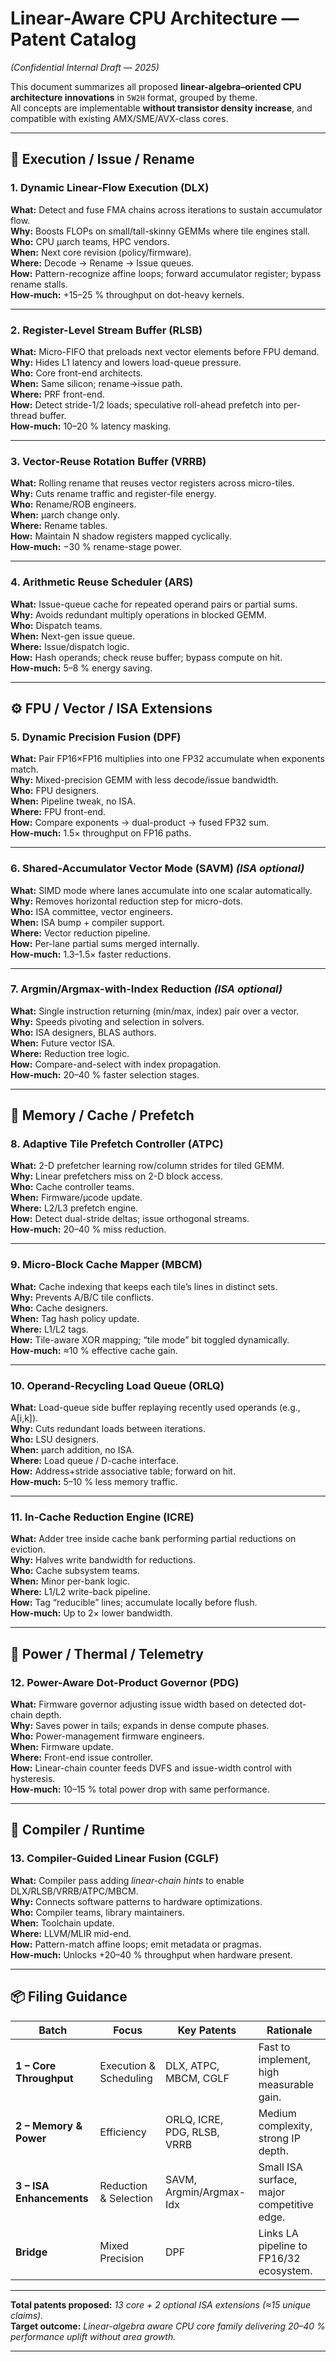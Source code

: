 # Linear-Aware CPU Architecture — Patent Catalog
*(Confidential Internal Draft — 2025)*

This document summarizes all proposed **linear-algebra–oriented CPU architecture innovations** in `5W2H` format, grouped by theme.  
All concepts are implementable **without transistor density increase**, and compatible with existing AMX/SME/AVX-class cores.

---

## 🧮 Execution / Issue / Rename

### 1. Dynamic Linear-Flow Execution (DLX)
**What:** Detect and fuse FMA chains across iterations to sustain accumulator flow.  
**Why:** Boosts FLOPs on small/tall-skinny GEMMs where tile engines stall.  
**Who:** CPU µarch teams, HPC vendors.  
**When:** Next core revision (policy/firmware).  
**Where:** Decode → Rename → Issue queues.  
**How:** Pattern-recognize affine loops; forward accumulator register; bypass rename stalls.  
**How-much:** +15–25 % throughput on dot-heavy kernels.

---

### 2. Register-Level Stream Buffer (RLSB)
**What:** Micro-FIFO that preloads next vector elements before FPU demand.  
**Why:** Hides L1 latency and lowers load-queue pressure.  
**Who:** Core front-end architects.  
**When:** Same silicon; rename→issue path.  
**Where:** PRF front-end.  
**How:** Detect stride-1/2 loads; speculative roll-ahead prefetch into per-thread buffer.  
**How-much:** 10–20 % latency masking.

---

### 3. Vector-Reuse Rotation Buffer (VRRB)
**What:** Rolling rename that reuses vector registers across micro-tiles.  
**Why:** Cuts rename traffic and register-file energy.  
**Who:** Rename/ROB engineers.  
**When:** µarch change only.  
**Where:** Rename tables.  
**How:** Maintain N shadow registers mapped cyclically.  
**How-much:** −30 % rename-stage power.

---

### 4. Arithmetic Reuse Scheduler (ARS)
**What:** Issue-queue cache for repeated operand pairs or partial sums.  
**Why:** Avoids redundant multiply operations in blocked GEMM.  
**Who:** Dispatch teams.  
**When:** Next-gen issue queue.  
**Where:** Issue/dispatch logic.  
**How:** Hash operands; check reuse buffer; bypass compute on hit.  
**How-much:** 5–8 % energy saving.

---

## ⚙️ FPU / Vector / ISA Extensions

### 5. Dynamic Precision Fusion (DPF)
**What:** Pair FP16×FP16 multiplies into one FP32 accumulate when exponents match.  
**Why:** Mixed-precision GEMM with less decode/issue bandwidth.  
**Who:** FPU designers.  
**When:** Pipeline tweak, no ISA.  
**Where:** FPU front-end.  
**How:** Compare exponents → dual-product → fused FP32 sum.  
**How-much:** 1.5× throughput on FP16 paths.

---

### 6. Shared-Accumulator Vector Mode (SAVM) *(ISA optional)*
**What:** SIMD mode where lanes accumulate into one scalar automatically.  
**Why:** Removes horizontal reduction step for micro-dots.  
**Who:** ISA committee, vector engineers.  
**When:** ISA bump + compiler support.  
**Where:** Vector reduction pipeline.  
**How:** Per-lane partial sums merged internally.  
**How-much:** 1.3–1.5× faster reductions.

---

### 7. Argmin/Argmax-with-Index Reduction *(ISA optional)*
**What:** Single instruction returning (min/max, index) pair over a vector.  
**Why:** Speeds pivoting and selection in solvers.  
**Who:** ISA designers, BLAS authors.  
**When:** Future vector ISA.  
**Where:** Reduction tree logic.  
**How:** Compare-and-select with index propagation.  
**How-much:** 20–40 % faster selection stages.

---

## 🧠 Memory / Cache / Prefetch

### 8. Adaptive Tile Prefetch Controller (ATPC)
**What:** 2-D prefetcher learning row/column strides for tiled GEMM.  
**Why:** Linear prefetchers miss on 2-D block access.  
**Who:** Cache controller teams.  
**When:** Firmware/µcode update.  
**Where:** L2/L3 prefetch engine.  
**How:** Detect dual-stride deltas; issue orthogonal streams.  
**How-much:** 20–40 % miss reduction.

---

### 9. Micro-Block Cache Mapper (MBCM)
**What:** Cache indexing that keeps each tile’s lines in distinct sets.  
**Why:** Prevents A/B/C tile conflicts.  
**Who:** Cache designers.  
**When:** Tag hash policy update.  
**Where:** L1/L2 tags.  
**How:** Tile-aware XOR mapping; “tile mode” bit toggled dynamically.  
**How-much:** ≈10 % effective cache gain.

---

### 10. Operand-Recycling Load Queue (ORLQ)
**What:** Load-queue side buffer replaying recently used operands (e.g., A[i,k]).  
**Why:** Cuts redundant loads between iterations.  
**Who:** LSU designers.  
**When:** µarch addition, no ISA.  
**Where:** Load queue / D-cache interface.  
**How:** Address+stride associative table; forward on hit.  
**How-much:** 5–10 % less memory traffic.

---

### 11. In-Cache Reduction Engine (ICRE)
**What:** Adder tree inside cache bank performing partial reductions on eviction.  
**Why:** Halves write bandwidth for reductions.  
**Who:** Cache subsystem teams.  
**When:** Minor per-bank logic.  
**Where:** L1/L2 write-back pipeline.  
**How:** Tag “reducible” lines; accumulate locally before flush.  
**How-much:** Up to 2× lower bandwidth.

---

## 🔋 Power / Thermal / Telemetry

### 12. Power-Aware Dot-Product Governor (PDG)
**What:** Firmware governor adjusting issue width based on detected dot-chain depth.  
**Why:** Saves power in tails; expands in dense compute phases.  
**Who:** Power-management firmware engineers.  
**When:** Firmware update.  
**Where:** Front-end issue controller.  
**How:** Linear-chain counter feeds DVFS and issue-width control with hysteresis.  
**How-much:** 10–15 % total power drop with same performance.

---

## 🧩 Compiler / Runtime

### 13. Compiler-Guided Linear Fusion (CGLF)
**What:** Compiler pass adding *linear-chain hints* to enable DLX/RLSB/VRRB/ATPC/MBCM.  
**Why:** Connects software patterns to hardware optimizations.  
**Who:** Compiler teams, library maintainers.  
**When:** Toolchain update.  
**Where:** LLVM/MLIR mid-end.  
**How:** Pattern-match affine loops; emit metadata or pragmas.  
**How-much:** Unlocks +20–40 % throughput when hardware present.

---

## 📦 Filing Guidance

| Batch | Focus | Key Patents | Rationale |
|-------|--------|-------------|-----------|
| **1 – Core Throughput** | Execution & Scheduling | DLX, ATPC, MBCM, CGLF | Fast to implement, high measurable gain. |
| **2 – Memory & Power** | Efficiency | ORLQ, ICRE, PDG, RLSB, VRRB | Medium complexity, strong IP depth. |
| **3 – ISA Enhancements** | Reduction & Selection | SAVM, Argmin/Argmax-Idx | Small ISA surface, major competitive edge. |
| **Bridge** | Mixed Precision | DPF | Links LA pipeline to FP16/32 ecosystem. |

---

**Total patents proposed:** *13 core + 2 optional ISA extensions (≈15 unique claims).*  
**Target outcome:** *Linear-algebra aware CPU core family delivering 20–40 % performance uplift without area growth.*

---
